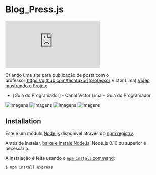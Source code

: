 # Blog_Press.js
[![licence mit](https://img.shields.io/github/license/higorcos/Blog_Press.js?color=blue)](https://github.com/higorcos/Blog_Press.js/blob/main/LICENSE])

Criando uma site para publicação de posts
com o professor[https://github.com/techtuxbr](professor Victor Lima)
[Vídeo mostrando o Projeto](https://youtu.be/1ljGKjX9jX0)
* [Guia do Programador] - Canal Victor Lima - Guia do Programador

![Imagens](https://github.com/higorcos/Blog_Wordpress.js/blob/imagens/imagens/home.png)
![Imagens](https://github.com/higorcos/Blog_Wordpress.js/blob/imagens/imagens/login.png)
![Imagens](https://github.com/higorcos/Blog_Wordpress.js/blob/imagens/imagens/Categorias1.png)
![Imagens](https://github.com/higorcos/Blog_Wordpress.js/blob/imagens/imagens/categorias.png)





## Installation

Este é um módulo [Node.js](https://nodejs.org/en/) disponível através do
[npm registry](https://www.npmjs.com/).


Antes de instalar, [baixe e instale Node.js](https://nodejs.org/en/download/).
Node.js 0.10 ou superior é necessário.


A instalação é feita usando o
[`npm install` command](https://docs.npmjs.com/getting-started/installing-npm-packages-locally):

```bash
$ npm install express
```


